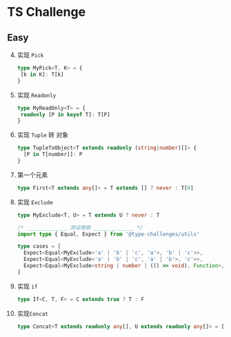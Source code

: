 # TS Challenge

##  Easy



4. 实现 `Pick`

   ```typescript
   type MyPick<T, K> = {
   	[k in K]: T[k]
   }
   ```



7. 实现 `Readonly`

   

   ```typescript
   type MyReadOnly<T> = {
   	readonly [P in keyof T]: T[P]
   }
   ```

   

11. 实现 `Tuple` 转 对象

    ```typescript
    type TupleToObject<T extends readonly (string|number)[]> {
      [P in T[number]]: P
    }
    ```



14. 第一个元素

    ```typescript
    type First<T extends any[]> = T extends [] ? never : T[0]
    ```

    

43. 实现 `Exclude`

    ```typescript
    type MyExclude<T, U> = T extends U ? never : T
    
    /* _____________ 测试用例 _____________ */
    import type { Equal, Expect } from '@type-challenges/utils'
    
    type cases = [
      Expect<Equal<MyExclude<'a' | 'b' | 'c', 'a'>, 'b' | 'c'>>,
      Expect<Equal<MyExclude<'a' | 'b' | 'c', 'a' | 'b'>, 'c'>>,
      Expect<Equal<MyExclude<string | number | (() => void), Function>, string | number>>,
    ]
    ```



268. 实现 `if`

     ```typescript
     type If<C, T, F> = C extends true ? T : F
     ```

     

533. 实现`Concat`

     ```typescript
     type Concat<T extends readonly any[], U extends readonly any[]> = [...T, ...U]
     ```

     
